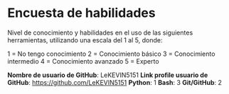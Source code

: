 # Encuesta de habilidades

Nivel de conocimiento y habilidades en el uso de las siguientes herramientas, utilizando una escala del 1 al 5, donde:

1 = No tengo conocimiento
2 = Conocimiento básico
3 = Conocimiento intermedio
4 = Conocimiento avanzado
5 = Experto

**Nombre de usuario de GitHub**: LeKEVIN5151
**Link profile usuario de GitHub**: https://github.com/LeKEVIN5151
**Python**: 1
**Bash**: 3
**Git/GitHub**: 2

